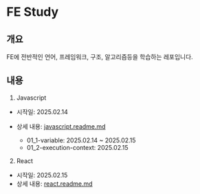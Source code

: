 # FE Study

## 개요

FE에 전반적인 언어, 프레임워크, 구조, 알고리즘등을 학습하는 레포입니다.

## 내용

1. Javascript

- 시작일: 2025.02.14
- 상세 내용: [javascript.readme.md](/docs/javascript.readme.md)

  - 01_1-variable: 2025.02.14 ~ 2025.02.15
  - 01_2-execution-context: 2025.02.15

2. React

- 시작일: 2025.02.15
- 상세 내용: [react.readme.md](/docs/react.readme.md)
